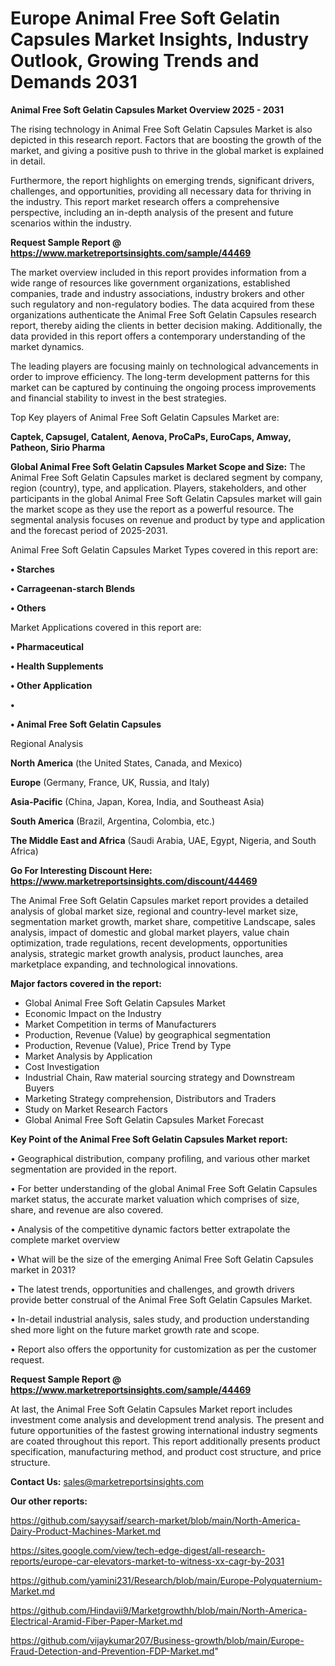 # Europe Animal Free Soft Gelatin Capsules Market Insights, Industry Outlook, Growing Trends and Demands 2031

<Strong> Animal Free Soft Gelatin Capsules Market Overview 2025 - 2031</strong>

The rising technology in Animal Free Soft Gelatin Capsules Market is also depicted in this research report. Factors that are boosting the growth of the market, and giving a positive push to thrive in the global market is explained in detail.

Furthermore, the report highlights on emerging trends, significant drivers, challenges, and opportunities, providing all necessary data for thriving in the industry. This report market research offers a comprehensive perspective, including an in-depth analysis of the present and future scenarios within the industry.

<strong>Request Sample Report @ <a href=https://www.marketreportsinsights.com/sample/44469>https://www.marketreportsinsights.com/sample/44469</a></strong>

The market overview included in this report provides information from a wide range of resources like government organizations, established companies, trade and industry associations, industry brokers and other such regulatory and non-regulatory bodies. The data acquired from these organizations authenticate the Animal Free Soft Gelatin Capsules research report, thereby aiding the clients in better decision making. Additionally, the data provided in this report offers a contemporary understanding of the market dynamics.

The leading players are focusing mainly on technological advancements in order to improve efficiency. The long-term development patterns for this market can be captured by continuing the ongoing process improvements and financial stability to invest in the best strategies.

Top Key players of Animal Free Soft Gelatin Capsules Market are:

<strong>Captek, Capsugel, Catalent, Aenova, ProCaPs, EuroCaps, Amway, Patheon, Sirio Pharma</strong>

<strong><b>Global Animal Free Soft Gelatin Capsules Market Scope and Size:</b></strong>
The Animal Free Soft Gelatin Capsules market is declared segment by company, region (country), type, and application. Players, stakeholders, and other participants in the global Animal Free Soft Gelatin Capsules market will gain the market scope as they use the report as a powerful resource. The segmental analysis focuses on revenue and product by type and application and the forecast period of 2025-2031.

Animal Free Soft Gelatin Capsules Market Types covered in this report are:

<strong>•  Starches

•  Carrageenan-starch Blends

•  Others</strong>

Market Applications covered in this report are:

<strong>•  Pharmaceutical

•  Health Supplements

•  Other Application

•  

•  Animal Free Soft Gelatin Capsules</strong> 

Regional Analysis

<strong>North America</strong> (the United States, Canada, and Mexico)

<strong>Europe</strong> (Germany, France, UK, Russia, and Italy)

<strong>Asia-Pacific</strong> (China, Japan, Korea, India, and Southeast Asia)

<strong>South America</strong> (Brazil, Argentina, Colombia, etc.)

<strong>The Middle East and Africa</strong> (Saudi Arabia, UAE, Egypt, Nigeria, and South Africa)

<strong>Go For Interesting Discount Here: <a href=https://www.marketreportsinsights.com/discount/44469>https://www.marketreportsinsights.com/discount/44469</a></strong>

The Animal Free Soft Gelatin Capsules market report provides a detailed analysis of global market size, regional and country-level market size, segmentation market growth, market share, competitive Landscape, sales analysis, impact of domestic and global market players, value chain optimization, trade regulations, recent developments, opportunities analysis, strategic market growth analysis, product launches, area marketplace expanding, and technological innovations.

<strong><b>Major factors covered in the report:</b></strong>
<ul>
  <li>Global Animal Free Soft Gelatin Capsules Market </li>
  <li>Economic Impact on the Industry</li>
  <li>Market Competition in terms of Manufacturers</li>
  <li>Production, Revenue (Value) by geographical segmentation</li>
  <li>Production, Revenue (Value), Price Trend by Type</li>
  <li>Market Analysis by Application</li>
  <li>Cost Investigation</li>
  <li>Industrial Chain, Raw material sourcing strategy and Downstream Buyers</li>
  <li>Marketing Strategy comprehension, Distributors and Traders</li>
  <li>Study on Market Research Factors</li>
  <li>Global Animal Free Soft Gelatin Capsules Market Forecast</li>
</ul>

<strong><b>Key Point of the Animal Free Soft Gelatin Capsules Market report:</b></strong>

• Geographical distribution, company profiling, and various other market segmentation are provided in the report.

• For better understanding of the global Animal Free Soft Gelatin Capsules market status, the accurate market valuation which comprises of size, share, and revenue are also covered.

• Analysis of the competitive dynamic factors better extrapolate the complete market overview

• What will be the size of the emerging Animal Free Soft Gelatin Capsules market in 2031?

• The latest trends, opportunities and challenges, and growth drivers provide better construal of the Animal Free Soft Gelatin Capsules Market.

• In-detail industrial analysis, sales study, and production understanding shed more light on the future market growth rate and scope.

• Report also offers the opportunity for customization as per the customer request.

<strong>Request Sample Report @ <a href=https://www.marketreportsinsights.com/sample/44469>https://www.marketreportsinsights.com/sample/44469</a></strong>

At last, the Animal Free Soft Gelatin Capsules Market report includes investment come analysis and development trend analysis. The present and future opportunities of the fastest growing international industry segments are coated throughout this report. This report additionally presents product specification, manufacturing method, and product cost structure, and price structure.

<strong>Contact Us:</strong>
sales@marketreportsinsights.com

<strong>Our other reports:</strong>

<a href=https://github.com/sayysaif/search-market/blob/main/North-America-Dairy-Product-Machines-Market.md>https://github.com/sayysaif/search-market/blob/main/North-America-Dairy-Product-Machines-Market.md</a>

<a href=https://sites.google.com/view/tech-edge-digest/all-research-reports/europe-car-elevators-market-to-witness-xx-cagr-by-2031>https://sites.google.com/view/tech-edge-digest/all-research-reports/europe-car-elevators-market-to-witness-xx-cagr-by-2031</a>

<a href=https://github.com/yamini231/Research/blob/main/Europe-Polyquaternium-Market.md>https://github.com/yamini231/Research/blob/main/Europe-Polyquaternium-Market.md</a>

<a href=https://github.com/Hindavii9/Marketgrowthh/blob/main/North-America-Electrical-Aramid-Fiber-Paper-Market.md>https://github.com/Hindavii9/Marketgrowthh/blob/main/North-America-Electrical-Aramid-Fiber-Paper-Market.md</a>

<a href=https://github.com/vijaykumar207/Business-growth/blob/main/Europe-Fraud-Detection-and-Prevention-FDP-Market.md>https://github.com/vijaykumar207/Business-growth/blob/main/Europe-Fraud-Detection-and-Prevention-FDP-Market.md</a>"
